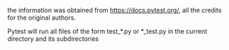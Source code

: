 the information was obtained from https://docs.pytest.org/, all the credits for the original
authors. 

Pytest will run all files of the form test_*.py or *_test.py in the current directory and its subdirectories